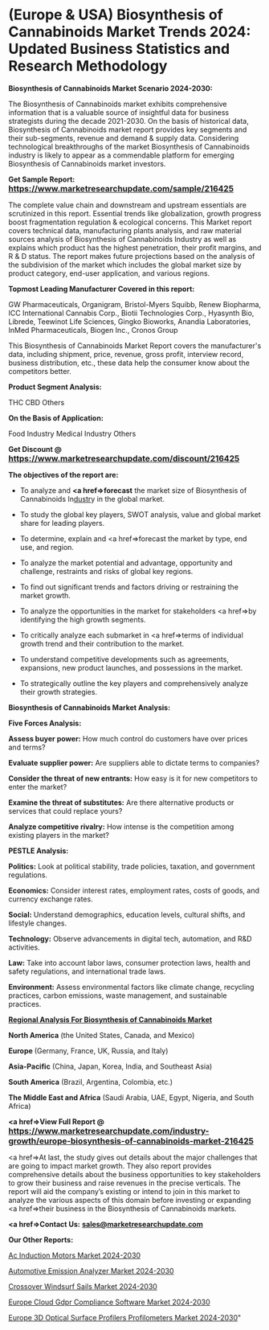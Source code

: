 # (Europe & USA) Biosynthesis of Cannabinoids Market Trends 2024: Updated Business Statistics and Research Methodology

<strong>Biosynthesis of Cannabinoids Market Scenario 2024-2030:</strong>

The Biosynthesis of Cannabinoids market exhibits comprehensive information that is a valuable source of insightful data for business strategists during the decade 2021-2030. On the basis of historical data, Biosynthesis of Cannabinoids market report provides key segments and their sub-segments, revenue and demand &amp; supply data. Considering technological breakthroughs of the market Biosynthesis of Cannabinoids industry is likely to appear as a commendable platform for emerging Biosynthesis of Cannabinoids market investors.

<strong>Get Sample Report: <a href=https://www.marketresearchupdate.com/sample/216425><font size=3 color=#0000ff>https://www.marketresearchupdate.com/sample/216425</font></a></strong>

The complete value chain and downstream and upstream essentials are scrutinized in this report. Essential trends like globalization, growth progress boost fragmentation regulation &amp; ecological concerns. This Market report covers technical data, manufacturing plants analysis, and raw material sources analysis of Biosynthesis of Cannabinoids Industry as well as explains which product has the highest penetration, their profit margins, and R & D status. The report makes future projections based on the analysis of the subdivision of the market which includes the global market size by product category, end-user application, and various regions.

<strong>Topmost Leading Manufacturer Covered in this report:</strong>

GW Pharmaceuticals, Organigram, Bristol-Myers Squibb, Renew Biopharma, ICC International Cannabis Corp., Biotii Technologies Corp., Hyasynth Bio, Librede, Teewinot Life Sciences, Gingko Bioworks, Anandia Laboratories, InMed Pharmaceuticals, Biogen Inc., Cronos Group

This Biosynthesis of Cannabinoids Market Report covers the manufacturer's data, including shipment, price, revenue, gross profit, interview record, business distribution, etc., these data help the consumer know about the competitors better.

<strong>Product Segment Analysis: </strong>

THC
CBD
Others

<strong>On the Basis of Application:</strong>

Food Industry
Medical Industry
Others

<strong>Get Discount @ <a href=https://www.marketresearchupdate.com/discount/216425><font size=3 color=#0000ff>https://www.marketresearchupdate.com/discount/216425</font></a></strong>

<strong><b>The objectives of the report are:</b></strong>

- To analyze and <strong><a href=><strong>forecast</strong></a></strong> the market size of Biosynthesis of Cannabinoids In<a href=ASDF991299>dustr</a>y in the global market.

- To study the global key players, SWOT analysis, value and global market share for leading players.

- To determine, explain and <a href=>forecast</a> the market by type, end use, and region.

- To analyze the market potential and advantage, opportunity and challenge, restraints and risks of global key regions.

- To find out significant trends and factors driving or restraining the market growth.

- To analyze the opportunities in the market for stakeholders <a href=>by</a> identifying the high growth segments.

- To critically analyze each submarket in <a href=>terms</a> of individual growth trend and their contribution to the market.

- To understand competitive developments such as agreements, expansions, new product launches, and possessions in the market.

- To strategically outline the key players and comprehensively analyze their growth strategies.

<strong>Biosynthesis of Cannabinoids Market Analysis:</strong>

<strong>Five Forces Analysis:</strong>

<strong>Assess buyer power:</strong> How much control do customers have over prices and terms?

<strong>Evaluate supplier power:</strong> Are suppliers able to dictate terms to companies?

<strong>Consider the threat of new entrants:</strong> How easy is it for new competitors to enter the market?

<strong>Examine the threat of substitutes:</strong> Are there alternative products or services that could replace yours?

<strong>Analyze competitive rivalry:</strong> How intense is the competition among existing players in the market?

<strong>PESTLE Analysis:</strong>

<strong>Politics:</strong> Look at political stability, trade policies, taxation, and government regulations.

<strong>Economics:</strong> Consider interest rates, employment rates, costs of goods, and currency exchange rates.

<strong>Social:</strong> Understand demographics, education levels, cultural shifts, and lifestyle changes.

<strong>Technology:</strong> Observe advancements in digital tech, automation, and R&D activities.

<strong>Law:</strong> Take into account labor laws, consumer protection laws, health and safety regulations, and international trade laws.

<strong>Environment:</strong> Assess environmental factors like climate change, recycling practices, carbon emissions, waste management, and sustainable practices.

<strong><u><b>Regional Analysis For Biosynthesis of Cannabinoids Market</b></u></strong>

<strong><b>North America</b></strong> (the United States, Canada, and Mexico)

<strong><b>Europe </b></strong>(Germany, France, UK, Russia, and Italy)

<strong><b>Asia-Pacific</b></strong> (China, Japan, Korea, India, and Southeast Asia)

<strong><b>South America</b></strong> (Brazil, Argentina, Colombia, etc.)

<strong><b>The Middle East and Africa</b></strong> (Saudi Arabia, UAE, Egypt, Nigeria, and South Africa)

<strong><a href=>View Full Report</a> @ <a href=https://www.marketresearchupdate.com/industry-growth/europe-biosynthesis-of-cannabinoids-market-216425><font size=3 color=#0000ff>https://www.marketresearchupdate.com/industry-growth/europe-biosynthesis-of-cannabinoids-market-216425</font></a></strong>

<a href=>At last,</a> the study gives out details about the major challenges that are going to impact market growth. They also report provides comprehensive details about the business opportunities to key stakeholders to grow their business and raise revenues in the precise verticals. The report will aid the company’s existing or intend to join in this market to analyze the various aspects of this domain before investing or expanding <a href=>their</a> business in the Biosynthesis of Cannabinoids markets.

<strong><a href=>Contact Us:</a></strong>
<strong>sales@marketresearchupdate.com</strong>

<strong>Our Other Reports:</strong>

<a href=https://www.linkedin.com/pulse/ac-induction-motors-market-expected-witness-high-demand>Ac Induction Motors Market 2024-2030</a>

<a href=https://www.linkedin.com/pulse/automotive-emission-analyzer-market-size-trends>Automotive Emission Analyzer Market 2024-2030</a>

<a href=https://www.linkedin.com/pulse/crossover-windsurf-sails-market-2023-remarking-enormous>Crossover Windsurf Sails Market 2024-2030</a>

<a href=https://www.linkedin.com/pulse/europe-cloud-gdpr-compliance-software-market-2023-current-zg1bf/>Europe Cloud Gdpr Compliance Software Market 2024-2030</a>

<a href=https://medium.com/@proteekoffice/europe-3d-optical-surface-profilers-profilometers-market-research-report-2023-navigating-share-0bfc1e8dae33>Europe 3D Optical Surface Profilers Profilometers Market 2024-2030</a>"
